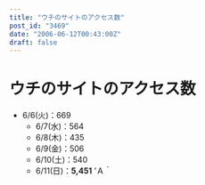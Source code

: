```yaml
---
title: "ウチのサイトのアクセス数"
post_id: "3469"
date: "2006-06-12T00:43:00Z"
draft: false
---
```


# ウチのサイトのアクセス数

* 6/6(火)：669
  * 6/7(水)：564
  * 6/8(木)：435
  * 6/9(金)：506
  * 6/10(土)：540
  * 6/11(日)：**5,451**
'Ａ｀
